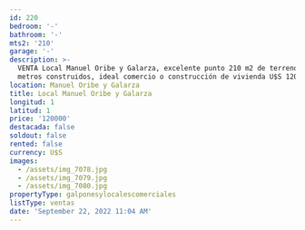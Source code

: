 ```yaml
---
id: 220
bedroom: '-'
bathroom: '-'
mts2: '210'
garage: '-'
description: >-
  VENTA Local Manuel Oribe y Galarza, excelente punto 210 m2 de terreno y 150
  metros construidos, ideal comercio o construcción de vivienda U$S 120.000.-
location: Manuel Oribe y Galarza
title: Local Manuel Oribe y Galarza
longitud: 1
latitud: 1
price: '120000'
destacada: false
soldout: false
rented: false
currency: U$S
images:
  - /assets/img_7078.jpg
  - /assets/img_7079.jpg
  - /assets/img_7080.jpg
propertyType: galponesylocalescomerciales
listType: ventas
date: 'September 22, 2022 11:04 AM'
---
```


